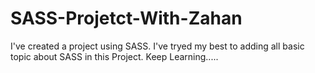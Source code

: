 # SASS-Projetct-With-Zahan 
I've created a project using SASS. I've tryed my best to adding all basic topic about SASS in this Project.
Keep Learning.....
